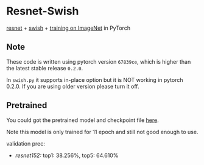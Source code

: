 # Resnet-Swish

[resnet] + [swish] + [training on ImageNet] in PyTorch

[resnet]: https://github.com/pytorch/vision/blob/master/torchvision/models/resnet.py
[swish]: https://arxiv.org/pdf/1710.05941.pdf
[training on ImageNet]: https://github.com/pytorch/examples/blob/master/imagenet/main.py

## Note

These code is written using pytorch version `67839ce`, which is higher than the latest stable release `0.2.0`.

In `swish.py` it supports in-place option but it is NOT working in pytorch 0.2.0. If you are using older version please turn it off.

## Pretrained

You could got the pretrained model and checkpoint file [here](https://www.dropbox.com/sh/4cl7w2tmqdl8po5/AABNo1bdRlRI-cypDaELzLdAa?dl=0).

Note this model is only trained for 11 epoch and still not good enough to use.

validation prec:
- *resnet152:* top1: 38.256%, top5: 64.610%
